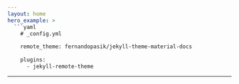 ```yaml
---
layout: home
hero_example: >
  ```yaml
    # _config.yml
  
    remote_theme: fernandopasik/jekyll-theme-material-docs
  
    plugins:
      - jekyll-remote-theme
  ```
---
```

